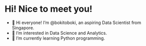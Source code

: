 <h1> Hi! Nice to meet you!</h1>

- 👋 Hi everyone! I’m @bokitoboki, an aspiring Data Scientist from Singapore.
- 👀 I’m interested in Data Science and Analytics.
- 🌱 I’m currently learning Python programming.


<!---
bokitoboki/bokitoboki is a ✨ special ✨ repository because its `README.md` (this file) appears on your GitHub profile.
You can click the Preview link to take a look at your changes.
--->
